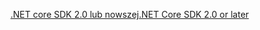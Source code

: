 [<span data-ttu-id="2a592-101">.NET core SDK 2.0 lub nowszej</span><span class="sxs-lookup"><span data-stu-id="2a592-101">.NET Core SDK 2.0 or later</span></span>](https://www.microsoft.com/net/download)
